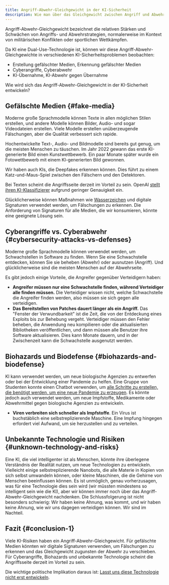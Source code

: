 ```yaml
---
title: Angriff-Abwehr-Gleichgewicht in der KI-Sicherheit
description: Wie man über das Gleichgewicht zwischen Angriff und Abwehr in der KI-Sicherheit nachdenkt
---
```

Angriff-Abwehr-Gleichgewicht bezeichnet die relativen Stärken und Schwächen von Angriffs- und Abwehrstrategien, normalerweise im Kontext von militärischen Konflikten oder sportlichen Wettkämpfen.

Da KI eine Dual-Use-Technologie ist, können wir diese Angriff-Abwehr-Gleichgewichte in verschiedenen KI-Sicherheitsproblemen beobachten:

- Erstellung gefälschter Medien, Erkennung gefälschter Medien
- Cyberangriffe, Cyberabwehr
- KI-Übernahme, KI-Abwehr gegen Übernahme

Wie wird sich das Angriff-Abwehr-Gleichgewicht in der KI-Sicherheit entwickeln?

## Gefälschte Medien {#fake-media}

Moderne große Sprachmodelle können Texte in allen möglichen Stilen erstellen, und andere Modelle können Bilder, Audio- und sogar Videodateien erstellen.
Viele Modelle erstellen unüberzeugende Fälschungen, aber die Qualität verbessert sich rapide.

Hochentwickelte Text-, Audio- und Bildmodelle sind bereits gut genug, um die meisten Menschen zu täuschen.
Im Jahr 2022 gewann das erste KI-generierte Bild einen Kunstwettbewerb.
Ein paar Monate später wurde ein Fotowettbewerb mit einem KI-generierten Bild gewonnen.

Wir haben auch KIs, die Deepfakes erkennen können.
Dies führt zu einem Katz-und-Maus-Spiel zwischen den Fälschern und den Detektoren.

Bei Texten scheint die Angriffsseite derzeit im Vorteil zu sein.
OpenAI [stellt ihren KI-Klassifizierer](https://news.ycombinator.com/item?id=36862850) aufgrund geringer Genauigkeit ein.

Glücklicherweise können Maßnahmen wie [Wasserzeichen](https://arxiv.org/abs/2303.07205) und digitale Signaturen verwendet werden, um Fälschungen zu erkennen.
Die Anforderung von Signaturen für alle Medien, die wir konsumieren, könnte eine geeignete Lösung sein.

## Cyberangriffe vs. Cyberabwehr {#cybersecurity-attacks-vs-defenses}

Moderne große Sprachmodelle können verwendet werden, um Schwachstellen in Software zu finden.
Wenn Sie eine Schwachstelle entdecken, können Sie sie beheben (Abwehr) oder ausnutzen (Angriff).
Und glücklicherweise sind die meisten Menschen auf der Abwehrseite.

Es gibt jedoch einige Vorteile, die Angreifer gegenüber Verteidigern haben:

- **Angreifer müssen nur eine Schwachstelle finden, während Verteidiger alle finden müssen.** Die Verteidiger wissen nicht, welche Schwachstelle die Angreifer finden werden, also müssen sie sich gegen alle verteidigen.
- **Das Bereitstellen von Patches dauert länger als ein Angriff.** Das "Fenster der Verwundbarkeit" ist die Zeit, die von der Entdeckung eines Exploits bis zur Behebung vergeht. Verteidiger müssen den Fehler beheben, die Anwendung neu kompilieren oder die aktualisierten Bibliotheken veröffentlichen, und dann müssen alle Benutzer ihre Software aktualisieren. Dies kann Monate dauern, und in der Zwischenzeit kann die Schwachstelle ausgenutzt werden.

## Biohazards und Biodefense {#biohazards-and-biodefense}

KI kann verwendet werden, um neue biologische Agenzien zu entwerfen oder bei der Entwicklung einer Pandemie zu helfen.
Eine Gruppe von Studenten konnte einen Chatbot verwenden, um [alle Schritte zu erstellen, die benötigt werden, um eine neue Pandemie zu erzeugen](https://arxiv.org/abs/2306.03809).
Es könnte jedoch auch verwendet werden, um neue Impfstoffe, Medikamente oder Abwehrmittel gegen biologische Agenzien zu entwickeln.

- **Viren verbreiten sich schneller als Impfstoffe**. Ein Virus ist buchstäblich eine selbstreplizierende Maschine. Eine Impfung hingegen erfordert viel Aufwand, um sie herzustellen und zu verteilen.

## Unbekannte Technologie und Risiken {#unknown-technology-and-risks}

Eine KI, die viel intelligenter ist als Menschen, könnte ihre überlegene Verständnis der Realität nutzen, um neue Technologien zu entwickeln.
Vielleicht einige selbstreplizierende Nanobots, die alle Materie in Kopien von sich selbst umwandeln können, oder kleine Maschinen, die die Gehirne von Menschen beeinflussen können.
Es ist unmöglich, genau vorherzusagen, was für eine Technologie dies sein wird (wir müssten mindestens so intelligent sein wie die KI), aber wir können immer noch über das Angriff-Abwehr-Gleichgewicht nachdenken.
Die Schlussfolgerung ist nicht besonders schwierig: Wir haben keine Ahnung, was kommt, und wir haben keine Ahnung, wie wir uns dagegen verteidigen können.
Wir sind im Nachteil.

## Fazit {#conclusion-1}

Viele KI-Risiken haben ein Angriff-Abwehr-Gleichgewicht.
Für gefälschte Medien könnten wir digitale Signaturen verwenden, um Fälschungen zu erkennen und das Gleichgewicht zugunsten der Abwehr zu verschieben.
Für Cyberangriffe, Biohazards und unbekannte Technologie scheint die Angriffsseite derzeit im Vorteil zu sein.

Die wichtige politische Implikation daraus ist: [Lasst uns diese Technologie nicht erst entwickeln](/proposal).